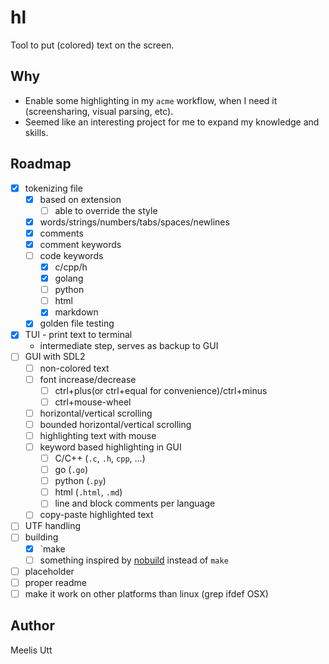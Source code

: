 # hl


Tool to put (colored) text on the screen.

## Why

* Enable some highlighting in my `acme` workflow, when I need it (screensharing, visual parsing, etc).
* Seemed like an interesting project for me to expand my knowledge and skills.

## Roadmap

- [x] tokenizing file
	- [x] based on extension
		- [ ] able to override the style
	- [x] words/strings/numbers/tabs/spaces/newlines
	- [x] comments
	- [x] comment keywords
	- [ ] code keywords
		- [x] c/cpp/h
		- [x] golang
		- [ ] python
		- [ ] html
		- [x] markdown
	- [x] golden file testing
- [x] TUI - print text to terminal
	- intermediate step, serves as backup to GUI
- [ ] GUI with SDL2
	- [ ] non-colored text
	- [ ] font increase/decrease
		- [ ] ctrl+plus(or ctrl+equal for convenience)/ctrl+minus
		- [ ] ctrl+mouse-wheel
	- [ ] horizontal/vertical scrolling
	- [ ] bounded horizontal/vertical scrolling
	- [ ] highlighting text with mouse
	- [ ] keyword based highlighting in GUI
		- [ ] C/C++ (`.c`, `.h`, `cpp`, ...)
		- [ ] go (`.go`)
		- [ ] python (`.py`)
		- [ ] html (`.html`, `.md`)
		- [ ] line and block comments per language
	- [ ] copy-paste highlighted text
- [ ] UTF handling
- [ ] building
	- [x] `make
	- [ ] something inspired by [nobuild](https://github.com/tsoding/nob.h) instead of `make`
- [ ] placeholder
- [ ] proper readme
- [ ] make it work on other platforms than linux (grep ifdef OSX)

## Author

Meelis Utt